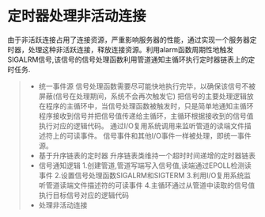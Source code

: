 定时器处理非活动连接
===============
由于非活跃连接占用了连接资源，严重影响服务器的性能，通过实现一个服务器定时器，处理这种非活跃连接，释放连接资源。利用alarm函数周期性地触发SIGALRM信号,该信号的信号处理函数利用管道通知主循环执行定时器链表上的定时任务.
> * 统一事件源
    信号处理函数需要尽可能快地执行完毕，以确保该信号不被屏蔽(信号在处理期间，系统不会再次触发它)
    把信号的主要处理逻辑放在程序的主循环中，当信号处理函数被触发时，只是简单地通知主循环程序接收到信号并把信号值传递给主循环，主循环根据接收到的信号值执行对应的逻辑代码。
    通过I/O复用系统调用来监听管道的读端文件描述符上的可读事件。
    信号事件和其他I/O事件一样被处理，即统一事件源。
> * 基于升序链表的定时器
    升序链表类维持一个超时时间递增的定时器链表
> * 信号通知逻辑
    1.创建管道,管道写端写入信号值,读端通过EPOLL检测读事件
    2.设置信号处理函数SIGALRM和SIGTERM
    3.利用I/O复用系统监听管道读端文件描述符的可读事件
    4.主循环通过从管道中读取的信号值执行目标信号对应的逻辑代码
> * 处理非活动连接

